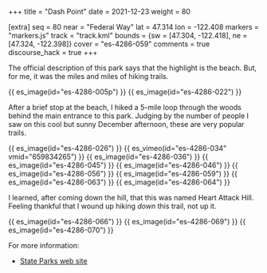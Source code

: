 +++
title = "Dash Point"
date = 2021-12-23
weight = 80

[extra]
seq = 80
near = "Federal Way"
lat = 47.314
lon = -122.408
markers = "markers.js"
track = "track.kml"
bounds = {sw = [47.304, -122.418], ne = [47.324, -122.398]}
cover = "es-4286-059"
comments = true
discourse_hack = true
+++

The official description of this park says that the highlight is the beach. But, for me, it was the miles and miles of hiking trails.

<!-- more -->

{{ es_image(id="es-4286-005p") }}
{{ es_image(id="es-4286-022") }}

After a brief stop at the beach, I hiked a 5-mile loop through the woods behind the main entrance to this park. Judging by the number of people I saw on this cool but sunny December afternoon, these are very popular trails.

{{ es_image(id="es-4286-026") }}
{{ es_vimeo(id="es-4286-034" vmid="659834265") }}
{{ es_image(id="es-4286-036") }}
{{ es_image(id="es-4286-045") }}
{{ es_image(id="es-4286-046") }}
{{ es_image(id="es-4286-056") }}
{{ es_image(id="es-4286-059") }}
{{ es_image(id="es-4286-063") }}
{{ es_image(id="es-4286-064") }}

I learned, after coming down the hill, that this was named Heart Attack Hill. Feeling thankful that I wound up hiking _down_ this trail, not up it.

{{ es_image(id="es-4286-066") }}
{{ es_image(id="es-4286-069") }}
{{ es_image(id="es-4286-070") }}

For more information:

* [State Parks web site](https://parks.state.wa.us/496/Dash-Point)

